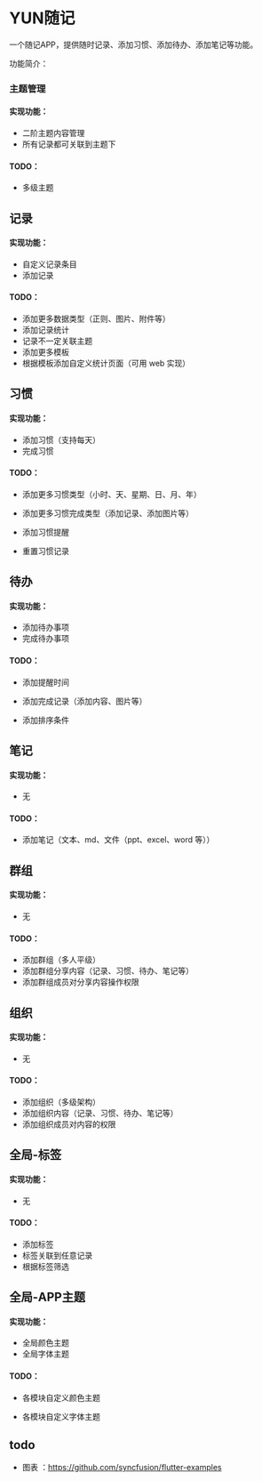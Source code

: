 # YUN随记

一个随记APP，提供随时记录、添加习惯、添加待办、添加笔记等功能。



功能简介：

### 主题管理

#### 实现功能：

- 二阶主题内容管理
- 所有记录都可关联到主题下

#### TODO：

- 多级主题



## 记录

#### 实现功能：

- 自定义记录条目
- 添加记录

#### TODO：

- 添加更多数据类型（正则、图片、附件等）
- 添加记录统计
- 记录不一定关联主题
- 添加更多模板
- 根据模板添加自定义统计页面（可用 web 实现）





## 习惯

#### 实现功能：

- 添加习惯（支持每天）
- 完成习惯

#### TODO：

- 添加更多习惯类型（小时、天、星期、日、月、年）

- 添加更多习惯完成类型（添加记录、添加图片等）

- 添加习惯提醒

- 重置习惯记录

  

## 待办

#### 实现功能：

- 添加待办事项
- 完成待办事项

#### TODO：

- 添加提醒时间

- 添加完成记录（添加内容、图片等）

- 添加排序条件

  

## 笔记

#### 实现功能：

- 无

#### TODO：

- 添加笔记（文本、md、文件（ppt、excel、word 等））



## 群组

#### 实现功能：

- 无

#### TODO：

- 添加群组（多人平级）
- 添加群组分享内容（记录、习惯、待办、笔记等）
- 添加群组成员对分享内容操作权限



## 组织

#### 实现功能：

- 无

#### TODO：

- 添加组织（多级架构）
- 添加组织内容（记录、习惯、待办、笔记等）
- 添加组织成员对内容的权限




## 全局-标签

#### 实现功能：

- 无

#### TODO：

- 添加标签
- 标签关联到任意记录
- 根据标签筛选



## 全局-APP主题

#### 实现功能：

- 全局颜色主题
- 全局字体主题

#### TODO：

- 各模块自定义颜色主题

- 各模块自定义字体主题

  

## todo
- 图表 ：https://github.com/syncfusion/flutter-examples
